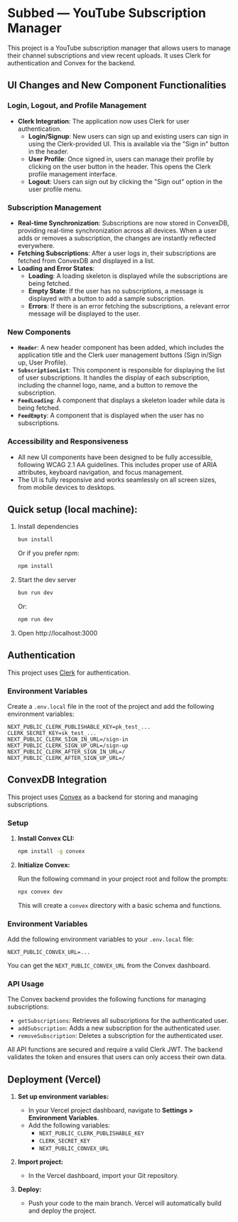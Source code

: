 # Subbed — YouTube Subscription Manager

This project is a YouTube subscription manager that allows users to manage their channel subscriptions and view recent uploads. It uses Clerk for authentication and Convex for the backend.

## UI Changes and New Component Functionalities

### Login, Logout, and Profile Management

- **Clerk Integration**: The application now uses Clerk for user authentication.
  - **Login/Signup**: New users can sign up and existing users can sign in using the Clerk-provided UI. This is available via the "Sign in" button in the header.
  - **User Profile**: Once signed in, users can manage their profile by clicking on the user button in the header. This opens the Clerk profile management interface.
  - **Logout**: Users can sign out by clicking the "Sign out" option in the user profile menu.

### Subscription Management

- **Real-time Synchronization**: Subscriptions are now stored in ConvexDB, providing real-time synchronization across all devices. When a user adds or removes a subscription, the changes are instantly reflected everywhere.
- **Fetching Subscriptions**: After a user logs in, their subscriptions are fetched from ConvexDB and displayed in a list.
- **Loading and Error States**:
  - **Loading**: A loading skeleton is displayed while the subscriptions are being fetched.
  - **Empty State**: If the user has no subscriptions, a message is displayed with a button to add a sample subscription.
  - **Errors**: If there is an error fetching the subscriptions, a relevant error message will be displayed to the user.

### New Components

- **`Header`**: A new header component has been added, which includes the application title and the Clerk user management buttons (Sign in/Sign up, User Profile).
- **`SubscriptionList`**: This component is responsible for displaying the list of user subscriptions. It handles the display of each subscription, including the channel logo, name, and a button to remove the subscription.
- **`FeedLoading`**: A component that displays a skeleton loader while data is being fetched.
- **`FeedEmpty`**: A component that is displayed when the user has no subscriptions.

### Accessibility and Responsiveness

- All new UI components have been designed to be fully accessible, following WCAG 2.1 AA guidelines. This includes proper use of ARIA attributes, keyboard navigation, and focus management.
- The UI is fully responsive and works seamlessly on all screen sizes, from mobile devices to desktops.

## Quick setup (local machine):

1.  Install dependencies

    ```bash
    bun install
    ```

    Or if you prefer npm:

    ```bash
    npm install
    ```

2.  Start the dev server

    ```bash
    bun run dev
    ```

    Or:

    ```bash
    npm run dev
    ```

3.  Open http://localhost:3000

## Authentication

This project uses [Clerk](https://clerk.com/) for authentication.

### Environment Variables

Create a `.env.local` file in the root of the project and add the following environment variables:

```
NEXT_PUBLIC_CLERK_PUBLISHABLE_KEY=pk_test_...
CLERK_SECRET_KEY=sk_test_...
NEXT_PUBLIC_CLERK_SIGN_IN_URL=/sign-in
NEXT_PUBLIC_CLERK_SIGN_UP_URL=/sign-up
NEXT_PUBLIC_CLERK_AFTER_SIGN_IN_URL=/
NEXT_PUBLIC_CLERK_AFTER_SIGN_UP_URL=/
```

## ConvexDB Integration

This project uses [Convex](https://convex.dev/) as a backend for storing and managing subscriptions.

### Setup

1.  **Install Convex CLI:**

    ```bash
    npm install -g convex
    ```

2.  **Initialize Convex:**

    Run the following command in your project root and follow the prompts:

    ```bash
    npx convex dev
    ```

    This will create a `convex` directory with a basic schema and functions.

### Environment Variables

Add the following environment variables to your `.env.local` file:

```
NEXT_PUBLIC_CONVEX_URL=...
```

You can get the `NEXT_PUBLIC_CONVEX_URL` from the Convex dashboard.

### API Usage

The Convex backend provides the following functions for managing subscriptions:

*   `getSubscriptions`: Retrieves all subscriptions for the authenticated user.
*   `addSubscription`: Adds a new subscription for the authenticated user.
*   `removeSubscription`: Deletes a subscription for the authenticated user.

All API functions are secured and require a valid Clerk JWT. The backend validates the token and ensures that users can only access their own data.

## Deployment (Vercel)

1.  **Set up environment variables:**
    - In your Vercel project dashboard, navigate to **Settings > Environment Variables**.
    - Add the following variables:
      - `NEXT_PUBLIC_CLERK_PUBLISHABLE_KEY`
      - `CLERK_SECRET_KEY`
      - `NEXT_PUBLIC_CONVEX_URL`

2.  **Import project:**
    - In the Vercel dashboard, import your Git repository.

3.  **Deploy:**
    - Push your code to the main branch. Vercel will automatically build and deploy the project.
